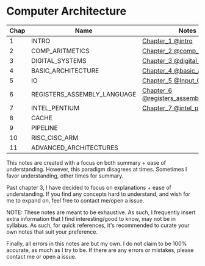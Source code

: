 # Computer Architecture

| Chap | Name | Notes |
|---|---|---|
| 1| INTRO | [Chapter_1 @intro](Chapter_1%20@intro.md)|
| 2| COMP_ARITMETICS | [Chapter_2 @comp_aritmetics](Chapter_2%20@comp_aritmetics.md)|
| 3| DIGITAL_SYSTEMS | [Chapter_3 @digital_systems](Chapter_3%20@digital_systems.md)|
| 4| BASIC_ARCHITECTURE | [Chapter_4 @basic_architecture](Chapter_4%20@basic_architecture.md)|
| 5| IO |[Chapter_5 @Input_Output](Chapter_5%20@Input_Output.md)|
| 6| REGISTERS_ASSEMBLY_LANGUAGE | [Chapter_6 @registers_assembly_language](Chapter_6%20@registers_assembly_language.md)  |
| 7| INTEL_PENTIUM | [Chapter_7 @intel_pentium](Chapter_7%20@intel_pentium.md) |
| 8| CACHE |  |
| 9| PIPELINE |  |
|10| RISC_CISC_ARM |  |
|11| ADVANCED_ARCHITECTURES |  |

This notes are created with a focus on both summary + ease of understanding. However, this paradigm disagrees at times. Sometimes I favor understanding, other times for summary.

Past chapter 3, I have decided to focus on explanations + ease of understanding. If you find any concepts hard to understand, and wish for me to expand on, feel free to contact me/open a issue.

NOTE: These notes are meant to be exhaustive. As such, I frequently insert extra information that I find interesting/good to know, may not be in syllabus. As such, for quick references, it's recommended to curate your own notes that suit your preference.

Finally, all errors in this notes are but my own. I do not claim to be 100% accurate, as much as I try to be. If there are any errors or mistakes, please contact me or open a issue.